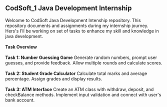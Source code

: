 ## CodSoft_1 Java Development Internship ##


Welcome to CodSoft Java Development Intenship repository. This repository documents and assignments during my internship journey. Hers's I'll be working on set of tasks to enhance my skill and knowledge in java development.
<br>
<br>
 __Task Overview__ 
<br>
<br>
__Task 1: Number Guessing Game__
Generate random numbers, prompt user guesses, and provide feedback.
Allow multiple rounds and calculate scores.
<br>
<br>
__Task 2: Student Grade Calculator__
Calculate total marks and average percentage.
Assign grades and display results.
<br>
<br>
__Task 3: ATM Interface__
Create an ATM class with withdraw, deposit, and checkBalance methods.
Implement input validation and connect with user's bank account.

